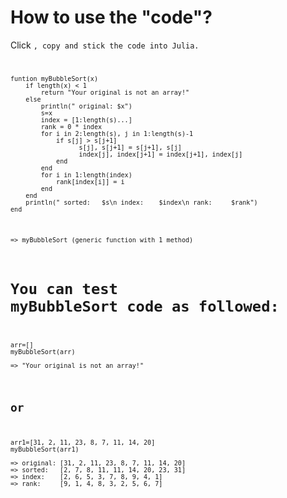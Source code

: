 
# How to use the "code"?

Click <code package>, copy and stick the code into Julia.
```
funtion myBubbleSort(x)
	if length(x) < 1
	    return "Your original is not an array!"
	else
	    println(" original: $x")
	    s=x
	    index = [1:length(s)...]
	    rank = 0 * index
	    for i in 2:length(s), j in 1:length(s)-1
	        if s[j] > s[j+1]
		          s[j], s[j+1] = s[j+1], s[j]
		          index[j], index[j+1] = index[j+1], index[j]
	        end
	    end
	    for i in 1:length(index)
	        rank[index[i]] = i
	    end
	end
	println(" sorted:   $s\n index:    $index\n rank:     $rank")
end
```
```
=> myBubbleSort (generic function with 1 method)
```

# You can test myBubbleSort code as followed:

```
arr=[]
myBubbleSort(arr)

=> "Your original is not an array!"
```

## or

```
arr1=[31, 2, 11, 23, 8, 7, 11, 14, 20]
myBubbleSort(arr1)

=> original: [31, 2, 11, 23, 8, 7, 11, 14, 20]
=> sorted:   [2, 7, 8, 11, 11, 14, 20, 23, 31]
=> index:    [2, 6, 5, 3, 7, 8, 9, 4, 1]
=> rank:     [9, 1, 4, 8, 3, 2, 5, 6, 7]
```
